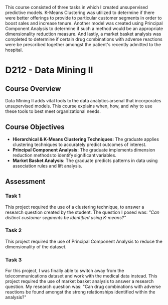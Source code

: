 This course consisted of three tasks in which I created unsupervised predictive models.
K-Means Clustering was utilized to determine if there were better offerings to provide to particular customer segments in order to boost sales and increase tenure.
Another model was created using Principal Component Analysis to determine if such a method would be an appropriate dimensionality reduction measure.
And lastly, a market basket analysis was completed to determine if certain drug combinations with adverse reactions were be prescribed together amongst the patient's recently admitted to the hospital.



# D212 - Data Mining II

## Course Overview

Data Mining II adds vital tools to the data analytics arsenal that incorporates unsupervised models. This course explains when, how, and why to use these tools to best meet organizational needs. 

## Course Objectives

- **Hierarchical & K-Means Clustering Techniques:** The graduate applies clustering techniques to accurately predict outcomes of interest.
- **Principal Component Analysis:** The graduate implements dimension reduction methods to identify significant variables.
- **Market Basket Analysis:** The graduate predicts patterns in data using association rules and lift analysis.

## Assessment

### Task 1

This project required the use of a clustering technique, to answer a research question created by the student. The question I posed was: *"Can distinct customer segments be identified using K-means?"*
 

### Task 2

This project required the use of Principal Component Analysis to reduce the dimensionality of the dataset.

### Task 3

For this project, I was finally able to switch away from the telecommunications dataset and work with the medical data instead. This project required the use of market basket analysis to answer a research question. My research question was: "Can drug combinations with adverse reactions be found amongst the strong relationships identified within the analysis?"
